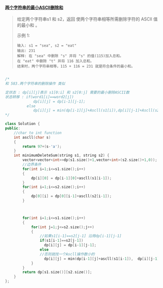 #### [两个字符串的最小ASCII删除和](https://leetcode-cn.com/problems/minimum-ascii-delete-sum-for-two-strings/)

> 给定两个字符串s1 和 s2，返回 使两个字符串相等所需删除字符的 ASCII 值的最小和 。
>
>  
>
> 示例 1:
>
> ```
> 输入: s1 = "sea", s2 = "eat"
> 输出: 231
> 解释: 在 "sea" 中删除 "s" 并将 "s" 的值(115)加入总和。
> 在 "eat" 中删除 "t" 并将 116 加入总和。
> 结束时，两个字符串相等，115 + 116 = 231 就是符合条件的最小和。
> ```

```cpp

/*
和 583.两个字符串的删除操作 类似

定状态 : dp[i][j]表示 s1[0:i] 和 s2[0:j] 需要的最小删除ASCII数
状态转移 : if(word1[i]==word2[j])
             dp[i][j] = dp[i-1][j-1];
          else
             dp[i][j] = min(dp[i-1][j]+Ascll(s1[i]),dp[i][j-1]+Ascll(s2[j]))
*/
```

```cpp
class Solution {
public:
    //char to int function
    int ascll(char s)
    {
        return 97+(s-'a');
    }
    int minimumDeleteSum(string s1, string s2) {
        vector<vector<int>>dp(s1.size()+1,vector<int>(s2.size()+1,0));
        //边界条件
        for(int i=1;i<=s1.size();i++)
        {
            dp[i][0] = dp[i-1][0]+ascll(s1[i-1]);
        }
        for(int i=1;i<=s2.size();i++)
        {
            dp[0][i] = dp[0][i-1]+ascll(s2[i-1]);
        }



        for(int i=1;i<=s1.size();i++)
        {
            for(int j=1;j<=s2.size();j++)
            {
                //如果s1[i-1]==s2[j-1] 沿用dp[i-1][j-1]
                if(s1[i-1]==s2[j-1])
                  dp[i][j] = dp[i-1][j-1];
                else
                //否则就找一个Ascll操作数小的
                  dp[i][j] = min(dp[i-1][j]+ascll(s1[i-1]),  dp[i][j-1]+ascll(s2[j-1]));
            }
        }
        return dp[s1.size()][s2.size()];
    }
};
```

